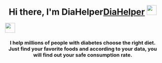 <h1 align="center">Hi there, I'm DiaHelper<a href="https://.../" target="_blank">DiaHelper</a> 
<img src="https://github.com/blackcater/blackcater/raw/main/images/Hi.gif" height="32"/></h1>
<img src="../DiaHelper/src/assets/logo.png" height="32"/></h1>
<h3 align="center">I help millions of people with diabetes choose the right diet. 
Just find your favorite foods and according to your data, you will find out your safe consumption rate.</h3>